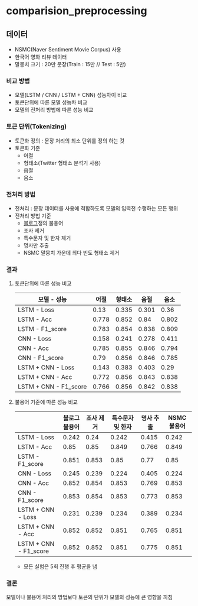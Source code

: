 # comparision_preprocessing

## 데이터

- NSMC(Naver  Sentiment Movie Corpus) 사용
- 한국어 영화 리뷰 데이터
- 말뭉치 크기 : 20만 문장(Train : 15만 // Test : 5만)

### 비교 방법

- 모델(LSTM / CNN / LSTM + CNN) 성능차이 비교
- 토큰단위에 따른 모델 성능차 비교
- 모델의 전처리 방법에 따른 성능 비교

### 토큰 단위(Tokenizing)

- 토큰화 정의 : 문장 처리의 최소 단위를 정의 하는 것
- 토큰화 기준
  - 어절
  - 형태소(Twitter 형태소 분석기 사용)
  - 음절
  - 음소

### 전처리 방법

- 전처리 : 문장 데이터를 사용에 적합하도록 모델의 입력전 수행하는 모든 행위
- 전처리 방법 기준
  - [블로그](https://bab2min.tistory.com/544)정의 불용어
  - 조사 제거
  - 특수문자 및 한자 제거
  - 명사만 추출
  - NSMC 말뭉치 가운데 최다 빈도 형태소 제거

### 결과 

1. 토큰단위에 따른 성능 비교

   | 모델 - 성능           | 어절  | 형태소 | 음절  | 음소  |
   | --------------------- | ----- | ------ | ----- | ----- |
   | LSTM - Loss           | 0.13  | 0.335  | 0.301 | 0.36  |
   | LSTM - Acc            | 0.778 | 0.852  | 0.84  | 0.802 |
   | LSTM - F1_score       | 0.783 | 0.854  | 0.838 | 0.809 |
   | CNN - Loss            | 0.158 | 0.241  | 0.278 | 0.411 |
   | CNN - Acc             | 0.785 | 0.855  | 0.846 | 0.794 |
   | CNN - F1_score        | 0.79  | 0.856  | 0.846 | 0.785 |
   | LSTM + CNN - Loss     | 0.143 | 0.383  | 0.403 | 0.29  |
   | LSTM + CNN - Acc      | 0.772 | 0.856  | 0.843 | 0.838 |
   | LSTM + CNN - F1_score | 0.766 | 0.856  | 0.842 | 0.838 |

2. 불용어 기준에 따른 성능 비교

   |                       | 블로그<br />불용어 | 조사 제거 | 특수문자 및 한자 | 명사 추출 | NSMC불용어 |
   | --------------------- | ------------------ | --------- | ---------------- | --------- | ---------- |
   | LSTM - Loss           | 0.242              | 0.24      | 0.242            | 0.415     | 0.242      |
   | LSTM - Acc            | 0.85               | 0.85      | 0.849            | 0.766     | 0.849      |
   | LSTM - F1_score       | 0.851              | 0.853     | 0.85             | 0.77      | 0.85       |
   | CNN - Loss            | 0.245              | 0.239     | 0.224            | 0.405     | 0.224      |
   | CNN - Acc             | 0.852              | 0.854     | 0.853            | 0.769     | 0.853      |
   | CNN - F1_score        | 0.853              | 0.854     | 0.853            | 0.773     | 0.853      |
   | LSTM + CNN - Loss     | 0.231              | 0.239     | 0.234            | 0.389     | 0.234      |
   | LSTM + CNN - Acc      | 0.852              | 0.852     | 0.851            | 0.765     | 0.851      |
   | LSTM + CNN - F1_score | 0.852              | 0.852     | 0.851            | 0.775     | 0.851      |

   * 모든 실험은 5회 진행 후 평균을 냄

### 결론

모델이나 불용어 처리의 방법보다 토큰의 단위가 모델의 성능에 큰 영향을 끼침
